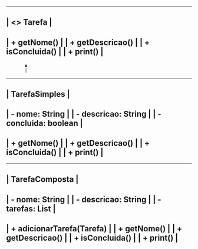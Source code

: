 -----------------------------------
|       <<interface>> Tarefa       |
-----------------------------------
| + getNome()                      |
| + getDescricao()                 |
| + isConcluida()                  |
| + print()                        |
-----------------------------------
           ▲
           |
---------------------------
|        TarefaSimples       |
---------------------------
| - nome: String            |
| - descricao: String       |
| - concluida: boolean      |
---------------------------
| + getNome()               |
| + getDescricao()          |
| + isConcluida()           |
| + print()                 |
---------------------------

---------------------------
|        TarefaComposta      |
---------------------------
| - nome: String            |
| - descricao: String       |
| - tarefas: List<Tarefa>   |
---------------------------
| + adicionarTarefa(Tarefa)  |
| + getNome()               |
| + getDescricao()          |
| + isConcluida()           |
| + print()                 |
---------------------------
